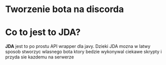 # Tworzenie bota na discorda

<h1> Co to jest to JDA?</h1>


<p><b>JDA</b> jest to po prostu API wrapper dla javy. Dzieki JDA mozna w latwy sposob stworzyc wlasnego bota ktory bedzie wykonywal ciekawe skrypty i przyda sie kazdemu na serwerze</p>

